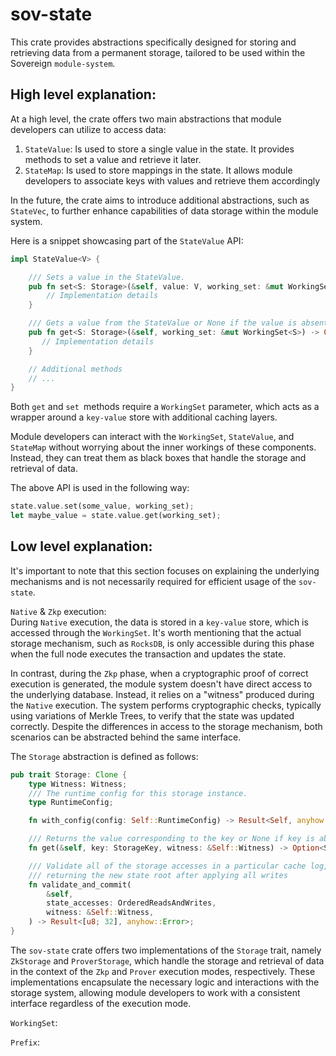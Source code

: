 # sov-state

This crate provides abstractions specifically designed for storing and retrieving data from a permanent storage, tailored to be used within the Sovereign `module-system`.

## High level explanation:
At a high level, the crate offers two main abstractions that module developers can utilize to access data:

1. `StateValue`: Is used to store a single value in the state. It provides methods to set a value and retrieve it later.
1. `StateMap`:  Is used to store mappings in the state. It allows module developers to associate keys with values and retrieve them accordingly

In the future, the crate aims to introduce additional abstractions, such as `StateVec`, to further enhance capabilities of data storage within the module system.

Here is a snippet showcasing part of the `StateValue` API:
```Rust
impl StateValue<V> {

    /// Sets a value in the StateValue.
    pub fn set<S: Storage>(&self, value: V, working_set: &mut WorkingSet<S>) {
        // Implementation details
    }

    /// Gets a value from the StateValue or None if the value is absent.
    pub fn get<S: Storage>(&self, working_set: &mut WorkingSet<S>) -> Option<V> {
       // Implementation details
    }

    // Additional methods
    // ...
}
```


Both `get` and `set `methods require a `WorkingSet` parameter, which acts as a wrapper around a `key-value` store with additional caching layers.

Module developers can interact with the `WorkingSet`, `StateValue`, and `StateMap`  without worrying about the inner workings of these components. Instead, they can treat them as black boxes that handle the storage and retrieval of data. 

The above API is used in the following way:

```Rust
state.value.set(some_value, working_set);
let maybe_value = state.value.get(working_set);

```

## Low level explanation:
It's important to note that this section focuses on explaining the underlying mechanisms and is not necessarily required for efficient usage of the `sov-state`.

`Native` & `Zkp` execution: \
During `Native` execution, the data is stored in a `key-value` store, which is accessed through the `WorkingSet`. It's worth mentioning that the actual storage mechanism, such as `RocksDB`, is only accessible during this phase when the full node executes the transaction and updates the state.


In contrast, during the `Zkp` phase, when a cryptographic proof of correct execution is generated, the module system doesn't have direct access to the underlying database. Instead, it relies on a "witness" produced during the `Native` execution. The system performs cryptographic checks, typically using variations of Merkle Trees, to verify that the state was updated correctly. Despite the differences in access to the storage mechanism, both scenarios can be abstracted behind the same interface.

The `Storage` abstraction is defined as follows:

```Rust
pub trait Storage: Clone {
    type Witness: Witness;
    /// The runtime config for this storage instance.
    type RuntimeConfig;

    fn with_config(config: Self::RuntimeConfig) -> Result<Self, anyhow::Error>;

    /// Returns the value corresponding to the key or None if key is absent.
    fn get(&self, key: StorageKey, witness: &Self::Witness) -> Option<StorageValue>;

    /// Validate all of the storage accesses in a particular cache log,
    /// returning the new state root after applying all writes
    fn validate_and_commit(
        &self,
        state_accesses: OrderedReadsAndWrites,
        witness: &Self::Witness,
    ) -> Result<[u8; 32], anyhow::Error>;
}
```
The `sov-state` crate offers two implementations of the `Storage` trait, namely `ZkStorage` and `ProverStorage`, which handle the storage and retrieval of data in the context of the `Zkp` and `Prover` execution modes, respectively. These implementations encapsulate the necessary logic and interactions with the storage system, allowing module developers to work with a consistent interface regardless of the execution mode.


`WorkingSet`:


`Prefix`: